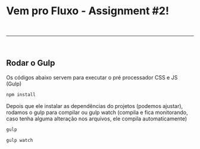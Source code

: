 # Vem pro Fluxo - Assignment #2!
&nbsp;

---
&nbsp;
## Rodar o Gulp

Os códigos abaixo servem para executar o pré processador CSS e JS (Gulp)
```javascript
npm install
```

Depois que ele instalar as dependências do projetos (podemos ajustar), rodamos o gulp para compilar ou gulp watch (compila e fica monitorando, caso tenha alguma alteração nos arquivos, ele compila automaticamente)
```javascript
gulp
```
```javascript
gulp watch
```

